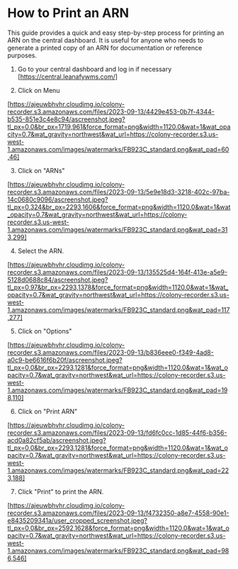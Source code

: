 # How to Print an ARN

This guide provides a quick and easy step-by-step process for printing an ARN on the central dashboard. It is useful for anyone who needs to generate a printed copy of an ARN for documentation or reference purposes.

1. Go to your central dashboard and log in if necessary  [https://central.leanafywms.com/]


2. Click on Menu

[https://ajeuwbhvhr.cloudimg.io/colony-recorder.s3.amazonaws.com/files/2023-09-13/4429e453-0b7f-4344-b535-851e3c4e8c94/ascreenshot.jpeg?tl_px=0,0&br_px=1719,961&force_format=png&width=1120.0&wat=1&wat_opacity=0.7&wat_gravity=northwest&wat_url=https://colony-recorder.s3.us-west-1.amazonaws.com/images/watermarks/FB923C_standard.png&wat_pad=60,46]


3. Click on "ARNs"

[https://ajeuwbhvhr.cloudimg.io/colony-recorder.s3.amazonaws.com/files/2023-09-13/5e9e18d3-3218-402c-97ba-14c0680c9096/ascreenshot.jpeg?tl_px=0,324&br_px=2293,1606&force_format=png&width=1120.0&wat=1&wat_opacity=0.7&wat_gravity=northwest&wat_url=https://colony-recorder.s3.us-west-1.amazonaws.com/images/watermarks/FB923C_standard.png&wat_pad=313,299]


4. Select the ARN.

[https://ajeuwbhvhr.cloudimg.io/colony-recorder.s3.amazonaws.com/files/2023-09-13/135525d4-164f-413e-a5e9-5128d0688c84/ascreenshot.jpeg?tl_px=0,97&br_px=2293,1378&force_format=png&width=1120.0&wat=1&wat_opacity=0.7&wat_gravity=northwest&wat_url=https://colony-recorder.s3.us-west-1.amazonaws.com/images/watermarks/FB923C_standard.png&wat_pad=117,277]


5. Click on "Options"

[https://ajeuwbhvhr.cloudimg.io/colony-recorder.s3.amazonaws.com/files/2023-09-13/b836eee0-f349-4ad8-a0c9-be6616f6b20f/ascreenshot.jpeg?tl_px=0,0&br_px=2293,1281&force_format=png&width=1120.0&wat=1&wat_opacity=0.7&wat_gravity=northwest&wat_url=https://colony-recorder.s3.us-west-1.amazonaws.com/images/watermarks/FB923C_standard.png&wat_pad=198,110]


6. Click on "Print ARN"

[https://ajeuwbhvhr.cloudimg.io/colony-recorder.s3.amazonaws.com/files/2023-09-13/fd6fc0cc-1d85-44f6-b356-acd0a82cf5ab/ascreenshot.jpeg?tl_px=0,0&br_px=2293,1281&force_format=png&width=1120.0&wat=1&wat_opacity=0.7&wat_gravity=northwest&wat_url=https://colony-recorder.s3.us-west-1.amazonaws.com/images/watermarks/FB923C_standard.png&wat_pad=223,188]


7. Click "Print" to print the ARN.

[https://ajeuwbhvhr.cloudimg.io/colony-recorder.s3.amazonaws.com/files/2023-09-13/f4732350-a8e7-4558-90e1-e8435209341a/user_cropped_screenshot.jpeg?tl_px=0,0&br_px=2592,1628&force_format=png&width=1120.0&wat=1&wat_opacity=0.7&wat_gravity=northwest&wat_url=https://colony-recorder.s3.us-west-1.amazonaws.com/images/watermarks/FB923C_standard.png&wat_pad=986,546]